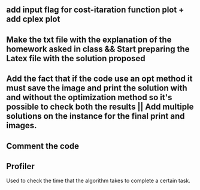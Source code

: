 ## add input flag for cost-itaration function plot + add cplex plot



## Make the txt file with the explanation of the homework asked in class && Start preparing the Latex file with the solution proposed

## Add the fact that if the code use an opt method it must save the image and print the solution with and without the optimization method so it's possible to check both the results || Add multiple solutions on the instance for the final print and images. 





## Comment the code

## Profiler
Used to check the time that the algorithm takes to complete a certain task.